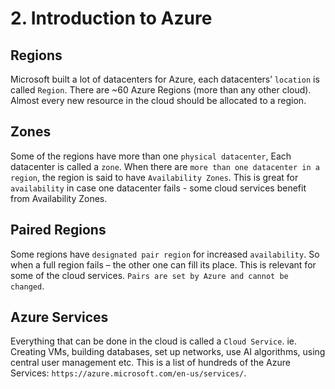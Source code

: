 # 2. Introduction to Azure

## Regions
Microsoft built a lot of datacenters for Azure, each datacenters’ `location` is called `Region`. There are ~60 Azure Regions (more than any other cloud). Almost every new resource in the cloud should be allocated to a region. 

## Zones
Some of the regions have more than one `physical datacenter`, Each datacenter is called a `zone`. When there are `more than one datacenter in a region`, the region is said to have `Availability Zones`. This is great for `availability` in case one datacenter fails - some cloud services benefit from Availability Zones. 

## Paired Regions
Some regions have `designated pair region` for increased `availability`. So when a full region fails – the other one can fill its place. This is relevant for some of the cloud services. `Pairs are set by Azure and cannot be changed`.

## Azure Services
Everything that can be done in the cloud is called a `Cloud Service`. ie. Creating VMs, building databases, set up networks, use AI algorithms, using central user management etc. This is a list of hundreds of the Azure Services: `https://azure.microsoft.com/en-us/services/`. 























